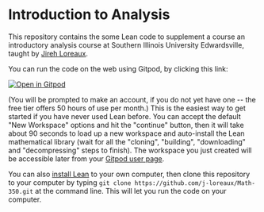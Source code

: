 # Introduction to Analysis

This repository contains the some Lean code to supplement a course an introductory analysis course at Southern Illinois University Edwardsville, taught by [Jireh Loreaux](https://siue.edu/~jloreau).

You can run the code on the web using Gitpod, by clicking this link:

[![Open in Gitpod](https://gitpod.io/button/open-in-gitpod.svg)](https://gitpod.io/#https://github.com/j-loreaux/Math-350)

(You will be prompted to make an account, if you do not yet have one -- the free tier offers 50 hours of use per month.) This is the easiest way to get started if you have never used Lean before.  You can accept the default "New Workspace" options and hit the "continue" button, then it will take about 90 seconds to load up a new workspace and auto-install the Lean mathematical library (wait for all the "cloning", "building", "downloading" and "decompressing" steps to finish).  The workspace you just created will be accessible later from your [Gitpod user page](https://gitpod.io/workspaces).

You can also [install Lean](https://leanprover-community.github.io/get_started.html) to your own computer, then clone this repository to your computer by typing `git clone https://github.com/j-loreaux/Math-350.git` at the command line.  This will let you run the code on your computer.